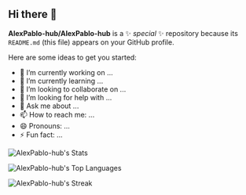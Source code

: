 ## Hi there 👋

**AlexPablo-hub/AlexPablo-hub** is a ✨ _special_ ✨ repository because its `README.md` (this file) appears on your GitHub profile.

Here are some ideas to get you started:

- 🔭 I’m currently working on ...
- 🌱 I’m currently learning ...
- 👯 I’m looking to collaborate on ...
- 🤔 I’m looking for help with ...
- 💬 Ask me about ...
- 📫 How to reach me: ...
- 😄 Pronouns: ...
- ⚡ Fun fact: ...

![AlexPablo-hub's Stats](https://github-readme-stats.vercel.app/api?username=AlexPablo-hub&theme=chartreuse-dark&show_icons=true&hide_border=false&count_private=true)

![AlexPablo-hub's Top Languages](https://github-readme-stats.vercel.app/api/top-langs/?username=AlexPablo-hub&theme=chartreuse-dark&show_icons=true&hide_border=false&layout=compact)

![AlexPablo-hub's Streak](https://github-readme-streak-stats.herokuapp.com/?user=AlexPablo-hub&theme=chartreuse-dark&hide_border=false)
